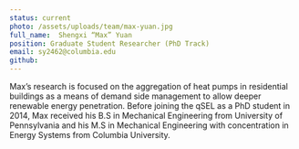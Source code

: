 ```yaml
---
status: current
photo: /assets/uploads/team/max-yuan.jpg
full_name:  Shengxi “Max” Yuan
position: Graduate Student Researcher (PhD Track)
email: sy2462@columbia.edu
github:
---
```

Max’s research is focused on the aggregation of heat pumps in residential buildings as a means of demand side management to allow deeper renewable energy penetration.  Before joining the qSEL as a PhD student in 2014, Max received his B.S in Mechanical Engineering from University of Pennsylvania and his M.S in Mechanical Engineering with concentration in Energy Systems from Columbia University.
